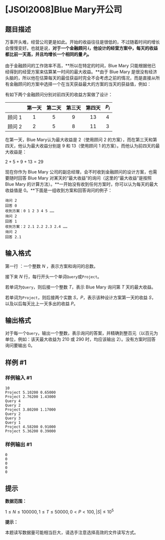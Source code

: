 # [JSOI2008]Blue Mary开公司

## 题目描述

万事开头难，经营公司更是如此。开始的收益往往是很低的，不过随着时间的增长会慢慢变好。也就是说，**对于一个金融顾问 $i$，他设计的经营方案中，每天的收益都比前一天高，并且均增长一个相同的量 $P_i$。**

由于金融顾问的工作效率不高，**所以在特定的时间，Blue Mary 只能根据他已经得到的经营方案来估算某一时间的最大收益。**由于 Blue Mary 是很没有经济头脑的，所以他在估算每天的最佳获益时完全不会考虑之前的情况，而是直接从所有金融顾问的方案中选择一个在当天获益最大的方案的当天的获益值，例如：

有如下两个金融顾问分别对前四天的收益方案做了设计：

|   | 第一天 | 第二天 | 第三天 | 第四天 | $P_i$ |
| :-: | :-: | :-: | :-: | :-: | :-: |
| 顾问 1 | 1 | 5 | 9 | 13 | 4 |
| 顾问 2 | 2 | 5 | 8 | 11 | 3 |

在第一天，Blue Mary认为最大收益是 2（使用顾问 2 的方案），而在第三天和第四天，他认为最大收益分别是 9 和 13（使用顾问 1 的方案）。而他认为前四天的最大收益是：

$2 + 5 + 9 + 13 = 29$

现在你作为 Blue Mary 公司的副总经理，会不时收到金融顾问的设计方案，也需要随时回答 Blue Mary 对某天的“最大收益”的询问（这里的“最大收益”是按照 Blue Mary 的计算方法）。**一开始没有收到任何方案时，你可以认为每天的最大收益值是 0。**下面是一组收到方案和回答询问的例子：

```
询问 2
回答 0
收到方案：0 1 2 3 4 5 ……
询问 2
回答 1
收到方案：2 2.1 2.2 2.3 2.4 ……
询问 2
回答 2.1
```

## 输入格式

第一行 ：一个整数 $N$ ，表示方案和询问的总数。 

接下来 $N$ 行，每行开头一个单词`Query`或`Project`。 

若单词为`Query`，则后接一个整数 $T$，表示 Blue Mary 询问第 $T$ 天的最大收益。 

若单词为`Project`，则后接两个实数 $S$，$P$，表示该种设计方案第一天的收益 $S$，以及以后每天比上一天多出的收益 $P$。

## 输出格式

对于每一个`Query`，输出一个整数，表示询问的答案，并精确到整百元（以百元为单位，例如：该天最大收益为 210 或 290 时，均应该输出 2）。没有方案时回答询问要输出 0。

## 样例 #1

### 样例输入 #1
```
10
Project 5.10200 0.65000
Project 2.76200 1.43000
Query 4
Query 2
Project 3.80200 1.17000
Query 2
Query 3
Query 1
Project 4.58200 0.91000
Project 5.36200 0.39000
```

### 样例输出 #1

```
0
0
0
0
0
```

## 提示

**数据范围：**

$1 \leq N \leq 100000, 1 \leq T \leq 50000, 0 < P < 100, |S| \leq 10^5$

**提示：**

本题读写数据量可能相当巨大，请选手注意选择高效的文件读写方式。
